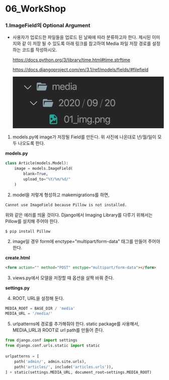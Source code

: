 # 06_WorkShop

### 1.ImageField의 Optional Argument

- 사용자가 업로드한 파일들을 업로드 된 날짜에 따라 분류하고자 한다. 제시된 이미지와 같 이 저장 될 수 있도록 아래 링크를 참고하여 Media 파일 저장 경로를 설정하는 코드를 작성하시오.

  https://docs.python.org/3/library/time.html#time.strftime

  https://docs.djangoproject.com/en/3.1/ref/models/fields/#filefield

  ![image-20210318125709008](06_WorkShop.assets/image-20210318125709008.png)

1. models.py에 image가 저장될 Field를 만든다.
   위 사진에 나온대로 년/월/일이 모두 나오도록 한다.

**models.py**

```python
class Article(models.Model):
    image = models.ImageField(
    	blank=True,
        upload_to="%Y/%m/%d/"
    )
```

2. model을 저렇게 형성하고 makemigrations를 하면,

```
Cannot use ImageField because Pillow is not installed.
```

위와 같은 에러를 띄울 것이다. Django에서 Imaging Library를 다루기 위해서는 Pillow를 설치해 주어야 한다.

```shell
$ pip install Pillow
```

2. image일 경우 form에 enctype="multipart/form-data" 태그를 만들어 주어야 한다.

**create.html**

```html
<form action="" method="POST" enctype="multipart/form-data"></form>
```

3. views.py에서 모델을 저장할 때 옵션을 살짝 바꿔 준다.

**settings.py**

4. ROOT, URL을 설정해 둔다.

```python
MEDIA_ROOT = BASE_DIR / 'media'
MEDIA_URL = '/media/'
```

5. urlpatterns에 경로를 추가해줘야 한다.
   static package를 사용해서, MEDIA_URL과 ROOT로 url path를 만들어 준다.

```python
from django.conf import settings
from django.conf.urls.static import static

urlpatterns = [
    path('admin/', admin.site.urls),
    path('articles/', include('articles.urls')),
] + static(settings.MEDIA_URL, document_root=settings.MEDIA_ROOT)
```
